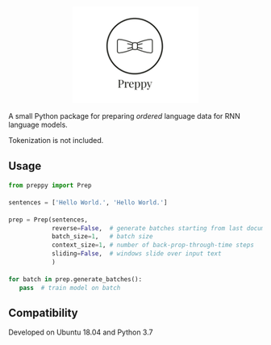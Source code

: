 <div align="center">
 <img src="images/logo.png" width="250"> 
</div>

A small Python package for preparing *ordered* language data for RNN language models.

Tokenization is not included.

## Usage

```python
from preppy import Prep

sentences = ['Hello World.', 'Hello World.']

prep = Prep(sentences,
            reverse=False,  # generate batches starting from last document
            batch_size=1,   # batch size 
            context_size=1, # number of back-prop-through-time steps
            sliding=False,  # windows slide over input text
            )
            
for batch in prep.generate_batches():
   pass  # train model on batch
```

## Compatibility

Developed on Ubuntu 18.04 and Python 3.7
